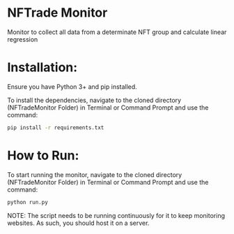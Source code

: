 # NFTrade Monitor
 Monitor to collect all data from a determinate NFT group and calculate linear regression
# Installation:
Ensure you have Python 3+ and pip installed.

To install the dependencies, navigate to the cloned directory (NFTradeMonitor Folder) in Terminal or Command Prompt and use the command:

```bash
pip install -r requirements.txt
```
# How to Run:
To start running the monitor, navigate to the cloned directory (NFTradeMonitor Folder) in Terminal or Command Prompt and use the command:

```bash
python run.py
```


NOTE: The script needs to be running continuously for it to keep monitoring websites. As such, you should host it on a server.